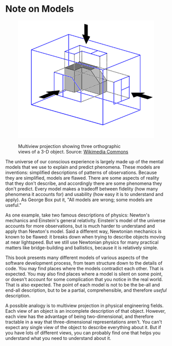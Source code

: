 # Note on Models

<figure>

![](multiview-projection.svg)

<figcaption>Multiview projection showing three orthographic<br/>views of a 3-D object. Source: <a href="https://commons.wikimedia.org/wiki/File:Third_angle_projecting.svg">Wikimedia Commons</a></figcaption>
</figure>

The universe of our conscious experience is largely made up of the mental models that we use to explain and predict phenomena. These models are inventions: simplified descriptions of patterns of observations. Because they are simplified, models are flawed. There are some aspects of reality that they don't describe, and accordingly there are some phenomena they don't predict. Every model makes a tradeoff between fidelity (how many phenomena it accounts for) and usability (how easy it is to understand and apply). As George Box put it, "All models are wrong; some models are useful."

As one example, take two famous descriptions of physics: Newton's mechanics and Einstein's general relativity. Einstein's model of the universe accounts for more observations, but is much harder to understand and apply than Newton's model. Said a different way, Newtonian mechanics is known to be flawed: it breaks down when trying to describe objects moving at near lightspeed. But we still use Newtonian physics for many practical matters like bridge-building and ballistics, because it is relatively simple.

This book presents many different models of various aspects of the software development process, from team structure down to the details of code. You may find places where the models contradict each other. That is expected. You may also find places where a model is silent on some point, or doesn't account for some complication that you notice in the real world. That is also expected. The point of each model is not to be the be-all and end-all description, but to be a partial, comprehensible, and therefore _useful_ description.

A possible analogy is to multiview projection in physical engineering fields. Each view of an object is an incomplete description of that object. However, each view has the advantage of being two-dimensional, and therefore tractable in a way that three-dimensional representations aren't. You can't expect any single view of the object to describe everything about it. But if you have lots of different views, you can probably find one that helps you understand what you need to understand about it.

